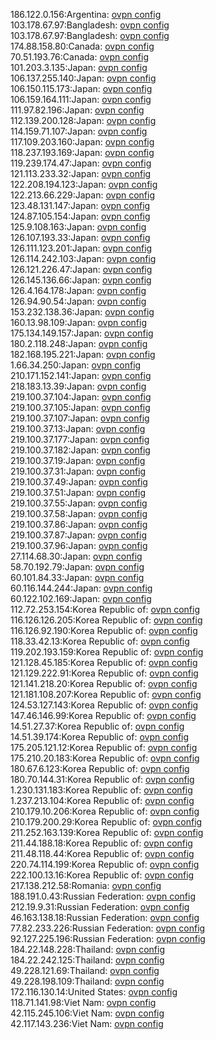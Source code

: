 186.122.0.156:Argentina: [ovpn config](vpn/186_122_0_156.ovpn)  
103.178.67.97:Bangladesh: [ovpn config](vpn/103_178_67_97.ovpn)  
103.178.67.97:Bangladesh: [ovpn config](vpn/103_178_67_97.ovpn)  
174.88.158.80:Canada: [ovpn config](vpn/174_88_158_80.ovpn)  
70.51.193.76:Canada: [ovpn config](vpn/70_51_193_76.ovpn)  
101.203.3.135:Japan: [ovpn config](vpn/101_203_3_135.ovpn)  
106.137.255.140:Japan: [ovpn config](vpn/106_137_255_140.ovpn)  
106.150.115.173:Japan: [ovpn config](vpn/106_150_115_173.ovpn)  
106.159.164.111:Japan: [ovpn config](vpn/106_159_164_111.ovpn)  
111.97.82.196:Japan: [ovpn config](vpn/111_97_82_196.ovpn)  
112.139.200.128:Japan: [ovpn config](vpn/112_139_200_128.ovpn)  
114.159.71.107:Japan: [ovpn config](vpn/114_159_71_107.ovpn)  
117.109.203.160:Japan: [ovpn config](vpn/117_109_203_160.ovpn)  
118.237.193.169:Japan: [ovpn config](vpn/118_237_193_169.ovpn)  
119.239.174.47:Japan: [ovpn config](vpn/119_239_174_47.ovpn)  
121.113.233.32:Japan: [ovpn config](vpn/121_113_233_32.ovpn)  
122.208.194.123:Japan: [ovpn config](vpn/122_208_194_123.ovpn)  
122.213.66.229:Japan: [ovpn config](vpn/122_213_66_229.ovpn)  
123.48.131.147:Japan: [ovpn config](vpn/123_48_131_147.ovpn)  
124.87.105.154:Japan: [ovpn config](vpn/124_87_105_154.ovpn)  
125.9.108.163:Japan: [ovpn config](vpn/125_9_108_163.ovpn)  
126.107.193.33:Japan: [ovpn config](vpn/126_107_193_33.ovpn)  
126.111.123.201:Japan: [ovpn config](vpn/126_111_123_201.ovpn)  
126.114.242.103:Japan: [ovpn config](vpn/126_114_242_103.ovpn)  
126.121.226.47:Japan: [ovpn config](vpn/126_121_226_47.ovpn)  
126.145.136.66:Japan: [ovpn config](vpn/126_145_136_66.ovpn)  
126.4.164.178:Japan: [ovpn config](vpn/126_4_164_178.ovpn)  
126.94.90.54:Japan: [ovpn config](vpn/126_94_90_54.ovpn)  
153.232.138.36:Japan: [ovpn config](vpn/153_232_138_36.ovpn)  
160.13.98.109:Japan: [ovpn config](vpn/160_13_98_109.ovpn)  
175.134.149.157:Japan: [ovpn config](vpn/175_134_149_157.ovpn)  
180.2.118.248:Japan: [ovpn config](vpn/180_2_118_248.ovpn)  
182.168.195.221:Japan: [ovpn config](vpn/182_168_195_221.ovpn)  
1.66.34.250:Japan: [ovpn config](vpn/1_66_34_250.ovpn)  
210.171.152.141:Japan: [ovpn config](vpn/210_171_152_141.ovpn)  
218.183.13.39:Japan: [ovpn config](vpn/218_183_13_39.ovpn)  
219.100.37.104:Japan: [ovpn config](vpn/219_100_37_104.ovpn)  
219.100.37.105:Japan: [ovpn config](vpn/219_100_37_105.ovpn)  
219.100.37.107:Japan: [ovpn config](vpn/219_100_37_107.ovpn)  
219.100.37.13:Japan: [ovpn config](vpn/219_100_37_13.ovpn)  
219.100.37.177:Japan: [ovpn config](vpn/219_100_37_177.ovpn)  
219.100.37.182:Japan: [ovpn config](vpn/219_100_37_182.ovpn)  
219.100.37.19:Japan: [ovpn config](vpn/219_100_37_19.ovpn)  
219.100.37.31:Japan: [ovpn config](vpn/219_100_37_31.ovpn)  
219.100.37.49:Japan: [ovpn config](vpn/219_100_37_49.ovpn)  
219.100.37.51:Japan: [ovpn config](vpn/219_100_37_51.ovpn)  
219.100.37.55:Japan: [ovpn config](vpn/219_100_37_55.ovpn)  
219.100.37.58:Japan: [ovpn config](vpn/219_100_37_58.ovpn)  
219.100.37.86:Japan: [ovpn config](vpn/219_100_37_86.ovpn)  
219.100.37.87:Japan: [ovpn config](vpn/219_100_37_87.ovpn)  
219.100.37.96:Japan: [ovpn config](vpn/219_100_37_96.ovpn)  
27.114.68.30:Japan: [ovpn config](vpn/27_114_68_30.ovpn)  
58.70.192.79:Japan: [ovpn config](vpn/58_70_192_79.ovpn)  
60.101.84.33:Japan: [ovpn config](vpn/60_101_84_33.ovpn)  
60.116.144.244:Japan: [ovpn config](vpn/60_116_144_244.ovpn)  
60.122.102.169:Japan: [ovpn config](vpn/60_122_102_169.ovpn)  
112.72.253.154:Korea Republic of: [ovpn config](vpn/112_72_253_154.ovpn)  
116.126.126.205:Korea Republic of: [ovpn config](vpn/116_126_126_205.ovpn)  
116.126.92.190:Korea Republic of: [ovpn config](vpn/116_126_92_190.ovpn)  
118.33.42.13:Korea Republic of: [ovpn config](vpn/118_33_42_13.ovpn)  
119.202.193.159:Korea Republic of: [ovpn config](vpn/119_202_193_159.ovpn)  
121.128.45.185:Korea Republic of: [ovpn config](vpn/121_128_45_185.ovpn)  
121.129.222.91:Korea Republic of: [ovpn config](vpn/121_129_222_91.ovpn)  
121.141.218.20:Korea Republic of: [ovpn config](vpn/121_141_218_20.ovpn)  
121.181.108.207:Korea Republic of: [ovpn config](vpn/121_181_108_207.ovpn)  
124.53.127.143:Korea Republic of: [ovpn config](vpn/124_53_127_143.ovpn)  
147.46.146.99:Korea Republic of: [ovpn config](vpn/147_46_146_99.ovpn)  
14.51.27.37:Korea Republic of: [ovpn config](vpn/14_51_27_37.ovpn)  
14.51.39.174:Korea Republic of: [ovpn config](vpn/14_51_39_174.ovpn)  
175.205.121.12:Korea Republic of: [ovpn config](vpn/175_205_121_12.ovpn)  
175.210.20.183:Korea Republic of: [ovpn config](vpn/175_210_20_183.ovpn)  
180.67.6.123:Korea Republic of: [ovpn config](vpn/180_67_6_123.ovpn)  
180.70.144.31:Korea Republic of: [ovpn config](vpn/180_70_144_31.ovpn)  
1.230.131.183:Korea Republic of: [ovpn config](vpn/1_230_131_183.ovpn)  
1.237.213.104:Korea Republic of: [ovpn config](vpn/1_237_213_104.ovpn)  
210.179.10.206:Korea Republic of: [ovpn config](vpn/210_179_10_206.ovpn)  
210.179.200.29:Korea Republic of: [ovpn config](vpn/210_179_200_29.ovpn)  
211.252.163.139:Korea Republic of: [ovpn config](vpn/211_252_163_139.ovpn)  
211.44.188.18:Korea Republic of: [ovpn config](vpn/211_44_188_18.ovpn)  
211.48.118.44:Korea Republic of: [ovpn config](vpn/211_48_118_44.ovpn)  
220.74.114.199:Korea Republic of: [ovpn config](vpn/220_74_114_199.ovpn)  
222.100.13.16:Korea Republic of: [ovpn config](vpn/222_100_13_16.ovpn)  
217.138.212.58:Romania: [ovpn config](vpn/217_138_212_58.ovpn)  
188.191.0.43:Russian Federation: [ovpn config](vpn/188_191_0_43.ovpn)  
212.19.9.31:Russian Federation: [ovpn config](vpn/212_19_9_31.ovpn)  
46.163.138.18:Russian Federation: [ovpn config](vpn/46_163_138_18.ovpn)  
77.82.233.226:Russian Federation: [ovpn config](vpn/77_82_233_226.ovpn)  
92.127.225.196:Russian Federation: [ovpn config](vpn/92_127_225_196.ovpn)  
184.22.148.228:Thailand: [ovpn config](vpn/184_22_148_228.ovpn)  
184.22.242.125:Thailand: [ovpn config](vpn/184_22_242_125.ovpn)  
49.228.121.69:Thailand: [ovpn config](vpn/49_228_121_69.ovpn)  
49.228.198.109:Thailand: [ovpn config](vpn/49_228_198_109.ovpn)  
172.116.130.14:United States: [ovpn config](vpn/172_116_130_14.ovpn)  
118.71.141.98:Viet Nam: [ovpn config](vpn/118_71_141_98.ovpn)  
42.115.245.106:Viet Nam: [ovpn config](vpn/42_115_245_106.ovpn)  
42.117.143.236:Viet Nam: [ovpn config](vpn/42_117_143_236.ovpn)  

